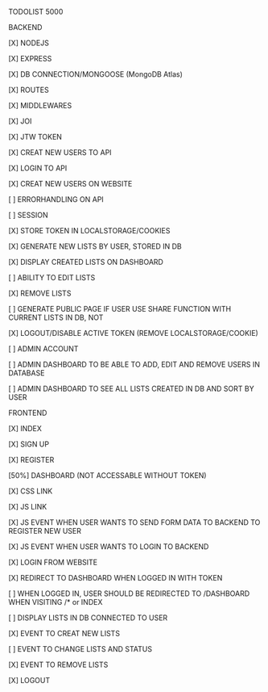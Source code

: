 TODOLIST 5000


BACKEND 

[X] NODEJS

[X] EXPRESS

[X] DB CONNECTION/MONGOOSE (MongoDB Atlas)

[X] ROUTES

[X] MIDDLEWARES

[X] JOI

[X] JTW TOKEN

[X] CREAT NEW USERS TO API

[X] LOGIN TO API

[X] CREAT NEW USERS ON WEBSITE

[ ] ERRORHANDLING ON API

[ ] SESSION

[X] STORE TOKEN IN LOCALSTORAGE/COOKIES

[X] GENERATE NEW LISTS BY USER, STORED IN DB

[X] DISPLAY CREATED LISTS ON DASHBOARD

[ ] ABILITY TO EDIT LISTS

[X] REMOVE LISTS

[ ] GENERATE PUBLIC PAGE IF USER USE SHARE FUNCTION WITH CURRENT LISTS IN DB, NOT

[X] LOGOUT/DISABLE ACTIVE TOKEN (REMOVE LOCALSTORAGE/COOKIE)

[ ] ADMIN ACCOUNT

[ ] ADMIN DASHBOARD TO BE ABLE TO ADD, EDIT AND REMOVE USERS IN DATABASE

[ ] ADMIN DASHBOARD TO SEE ALL LISTS CREATED IN DB AND SORT BY USER


FRONTEND 

[X] INDEX

[X] SIGN UP

[X] REGISTER

[50%] DASHBOARD (NOT ACCESSABLE WITHOUT TOKEN)

[X] CSS LINK

[X] JS LINK

[X] JS EVENT WHEN USER WANTS TO SEND FORM DATA TO BACKEND TO REGISTER NEW USER

[X] JS EVENT WHEN USER WANTS TO LOGIN TO BACKEND

[X] LOGIN FROM WEBSITE

[X] REDIRECT TO DASHBOARD WHEN LOGGED IN WITH TOKEN

[ ] WHEN LOGGED IN, USER SHOULD BE REDIRECTED TO /DASHBOARD WHEN VISITING /* or INDEX

[ ] DISPLAY LISTS IN DB CONNECTED TO USER

[X] EVENT TO CREAT NEW LISTS

[ ] EVENT TO CHANGE LISTS AND STATUS

[X] EVENT TO REMOVE LISTS

[X] LOGOUT
